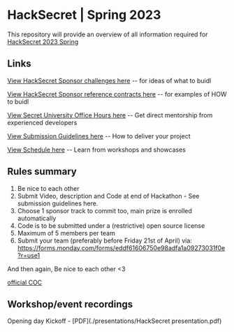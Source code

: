 # HackSecret | Spring 2023

This repository will provide an overview of all information required for [HackSecret 2023 Spring](https://scrt.network/hacksecret-2023)

## Links

[View HackSecret Sponsor challenges here](./SPONSOR-CHALLENGES.md) -- for ideas of what to buidl

[View HackSecret Sponsor reference contracts here](./SPONSOR-REFERENCE-CONTRACTS.md) -- for examples of HOW to buidl

[View Secret University Office Hours here](./OFFICE-HOURS.md) -- Get direct mentorship from experienced developers

[View Submission Guidelines here](./SUBMISSION-GUIDELINES.md) -- How to deliver your project

[View Schedule here](https://view.monday.com/4123545935-38ca584629e98f040c62355d7b2574ba?r=use1) -- Learn from workshops and showcases

## Rules summary

1. Be nice to each other
2. Submit Video, description and Code at end of Hackathon - See submission guidelines here.
3. Choose 1 sponsor track to commit too, main prize is enrolled automatically
4. Code is to be submitted under a (restrictive) open source license
5. Maximum of 5 members per team
6. Submit your team (preferably before Friday 21st of April) via: https://forms.monday.com/forms/eddf61606750e98adfa1a09273031f0e?r=use1

And then again, Be nice to each other <3

[official COC](https://drive.google.com/file/d/17wlPiavqjqBNFUA7Wyc0aPvZF1gfF2Wo/view?usp=sharing)

## Workshop/event recordings

Opening day Kickoff - [PDF](./presentations/HackSecret presentation.pdf)
